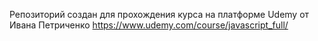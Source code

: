 Репозиторий создан для прохождения курса на платформе Udemy от Ивана Петриченко
https://www.udemy.com/course/javascript_full/